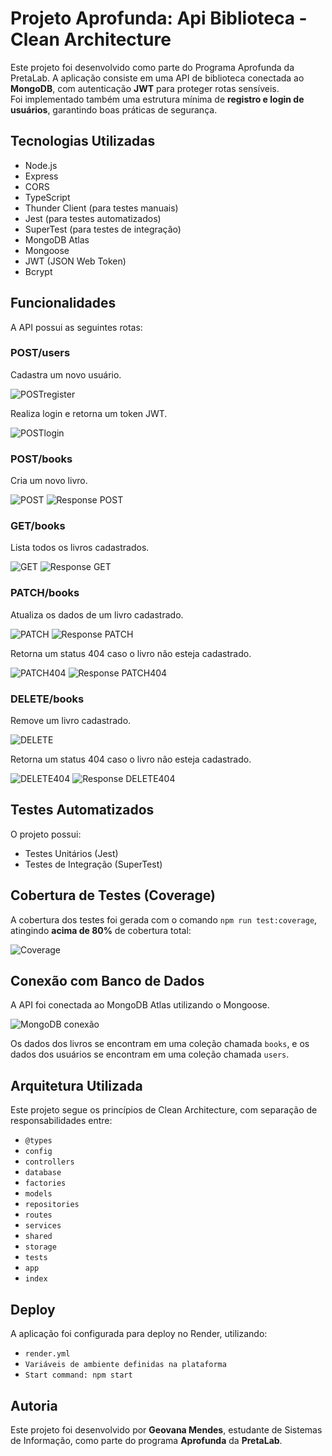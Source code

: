 # Projeto Aprofunda: Api Biblioteca - Clean Architecture

Este projeto foi desenvolvido como parte do Programa Aprofunda da PretaLab. A aplicação consiste em uma API de biblioteca conectada ao **MongoDB**, com autenticação **JWT** para proteger rotas sensíveis.  
Foi implementado também uma estrutura mínima de **registro e login de usuários**,  garantindo boas práticas de segurança.

##  Tecnologias Utilizadas

- Node.js
- Express
- CORS
- TypeScript
- Thunder Client (para testes manuais)
- Jest (para testes automatizados)
- SuperTest (para testes de integração)
- MongoDB Atlas
- Mongoose
- JWT (JSON Web Token)
- Bcrypt 

## Funcionalidades

A API possui as seguintes rotas:

### POST/users
Cadastra um novo usuário.

![POSTregister](./prints/POSTregister.png)

Realiza login e retorna um token JWT.

![POSTlogin](./prints/POSTlogin.png)

### POST/books
Cria um novo livro.

![POST](./prints/POST.png)
![Response POST](./prints/POSTresponse.png)

### GET/books
Lista todos os livros cadastrados.

![GET](./prints/GET.png)
![Response GET](./prints/GETresponse.png)

### PATCH/books
Atualiza os dados de um livro cadastrado.

![PATCH](./prints/PATCH.png)
![Response PATCH](./prints/PATCHresponse.png)


Retorna um status 404 caso o livro não esteja cadastrado.

![PATCH404](./prints/PATCH404.png)
![Response PATCH404](./prints/PATCH404response.png)

### DELETE/books
Remove um livro cadastrado.

![DELETE](./prints/DELETE.png)

Retorna um status 404 caso o livro não esteja cadastrado.

![DELETE404](./prints/DELETE404.png)
![Response DELETE404](./prints/DELETE404response.png)


## Testes Automatizados

O projeto possui:

- Testes Unitários (Jest)
- Testes de Integração (SuperTest)

## Cobertura de Testes (Coverage)

A cobertura dos testes foi gerada com o comando `npm run test:coverage`, atingindo **acima de 80%** de cobertura total:

![Coverage](./prints/coverage.png)


## Conexão com Banco de Dados

A API foi conectada ao MongoDB Atlas utilizando o Mongoose.

![MongoDB conexão](./prints/mongodb-conectado.png)


Os dados dos livros se encontram em uma coleção chamada `books`, e os dados dos usuários se encontram em uma coleção chamada `users`.


## Arquitetura Utilizada

Este projeto segue os princípios de Clean Architecture, com separação de responsabilidades entre:

- `@types`
- `config`
- `controllers`
- `database`
- `factories`
- `models`
- `repositories`
- `routes`
- `services`
- `shared`
- `storage`
- `tests`
- `app`
- `index`

## Deploy

A aplicação foi configurada para deploy no Render, utilizando:

- `render.yml`
- `Variáveis de ambiente definidas na plataforma`
- `Start command: npm start`

## Autoria

Este projeto foi desenvolvido por **Geovana Mendes**, estudante de Sistemas de Informação, como parte do programa **Aprofunda** da **PretaLab**.

